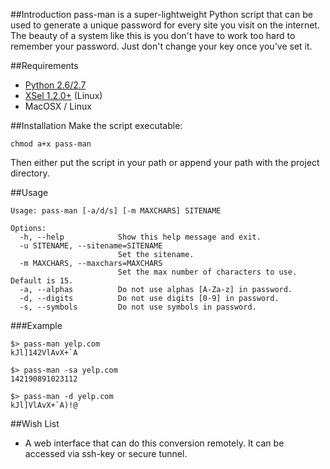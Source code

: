 ##Introduction
pass-man is a super-lightweight Python script that can be used to
generate a unique password for every site you visit on the internet.
The beauty of a system like this is you don't have to work too hard to
remember your password.  Just don't change your key once you've set it.

##Requirements
- [Python 2.6/2.7](http://www.python.org/)
- [XSel 1.2.0+](http://www.kfish.org/software/xsel/download/) (Linux)
- MacOSX / Linux

##Installation
Make the script executable:
```
chmod a+x pass-man
```

Then either put the script in your path or append your path with the
project directory.

##Usage
```
Usage: pass-man [-a/d/s] [-m MAXCHARS] SITENAME

Options:
  -h, --help            Show this help message and exit.
  -u SITENAME, --sitename=SITENAME
                        Set the sitename.
  -m MAXCHARS, --maxchars=MAXCHARS
                        Set the max number of characters to use.  Default is 15.
  -a, --alphas          Do not use alphas [A-Za-z] in password.
  -d, --digits          Do not use digits [0-9] in password.
  -s, --symbols         Do not use symbols in password.
```

###Example
```
$> pass-man yelp.com
kJl]142VlAvX+`A
```

```
$> pass-man -sa yelp.com
142190891023112
```

```
$> pass-man -d yelp.com
kJl]VlAvX+`A)!@
```

##Wish List
- A web interface that can do this conversion remotely.  It can be
  accessed via ssh-key or secure tunnel.
